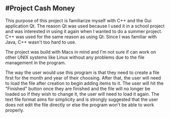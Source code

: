 #Project Cash Money
---
This purpose of this project is familiarize myself with C++ and the Gui application Qt. The reason Qt was used because I
used it in a school project and was interested in using it again when I wanted to do a summer project. C++ was used
for the same reason as using Qt. Since I was familiar with Java, C++ wasn't too hard to use.

The project was build with Macs in mind and I'm not sure if can work on other UNIX systems like Linux without any problems due to the file management in the program.

The way the user would use this program is that they need to create a file first for the month and year of their choosing. After
that, the user will need to load the file after creation to begin adding items to it. The user will hit the "Finished" button once they are 
finished and the file will no longer be loaded so if they wish to change it, the user will need to load it again. The text
file format aims for simplicity and is strongly suggested that the user does not edit the file directly or else the program won't be able to work properly.

